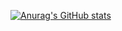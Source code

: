 [![Anurag's GitHub stats](https://github-readme-stats.vercel.app/api?username=n624-dev&theme=dark)](https://github.com/anuraghazra/github-readme-stats)
